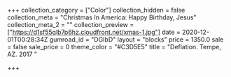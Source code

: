 +++
collection_category = ["Color"]
collection_hidden = false
collection_meta = "Christmas In America: Happy Birthday, Jesus"
collection_meta_2 = ""
collection_preview = ["https://d1sf55qlb7p6hz.cloudfront.net/xmas-1.jpg"]
date = 2020-12-01T00:28:34Z
gumroad_id = "DGIbD"
layout = "blocks"
price = 1350.0
sale = false
sale_price = 0
theme_color = "#C3D5E5"
title = "Deflation. Tempe, AZ. 2017 "

+++
